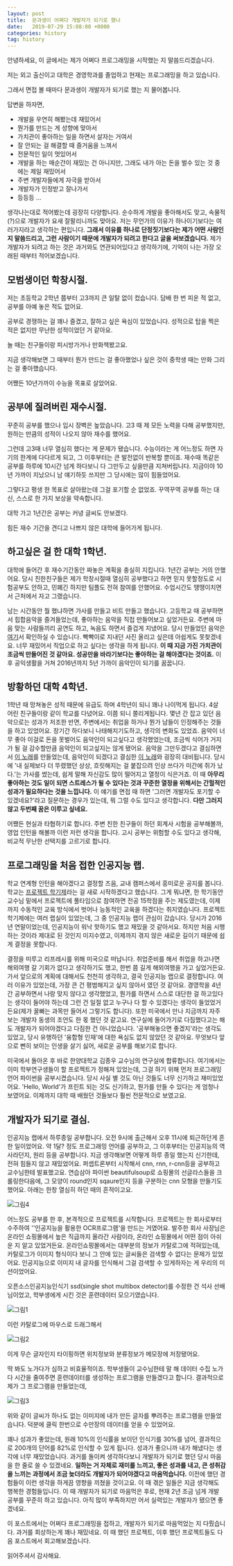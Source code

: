 ```yaml
---
layout: post
title:  문과생이 어쩌다 개발자가 되기로 했나
date:   2019-07-29 15:08:00 +0800
categories: history
tag: history
---
```


안녕하세요, 이 글에서는 제가 어쩌다 프로그래밍을 시작했는 지 말씀드리겠습니다.

저는 외고 출신이고 대학은 경영학과를 졸업하고 현재는 프로그래밍을 하고 있습니다.

그래서 면접 볼 때마다 문과생이 개발자가 되기로 했는 지 물어봅니다.

답변을 하자면,

- 개발을 우연히 해봤는데 재밌어서
- 뭔가를 만드는 게 성향에 맞아서
- 가치관이 좋아하는 일을 하면서 살자는 거여서
- 잘 안되는 걸 해결할 때 즐거움을 느껴서
- 전문적인 일이 멋있어서
- 개발을 하는 매순간이 재밌는 건 아니지만, 그래도 내가 아는 돈을 벌수 있는 것 중에는 제일 재밌어서
- 주변 개발자들에게 자극을 받아서
- 개발자가 인정받고 잘나가서
- 등등등 ...

생각나는대로 적어봤는데 굉장히 다양합니다. 순수하게 개발을 좋아해서도 맞고, 속물적(?)으로 개발자가 요새 잘팔리니까도 맞아요. 저는 무언가의 이유가 하나이기보다는 여러가지라고 생각하는 편입니다. **그래서 이유를 하나로 단정짓기보다는 제가 어떤 사람인지 말씀드리고, 그런 사람이기 때문에 개발자가 되려고 한다고 글을 써보겠습니다.** 제가 개발자가 되려고 하는 것은 과거와도 연관되어있다고 생각하기에, 기억이 나는 가장 오래된 때부터 적어보겠습니다.

## 모범생이던 학창시절.

저는 초등학교 2학년 쯤부터 고3까지 큰 일탈 없이 컸습니다. 담배 한 번 피운 적 없고, 공부를 아예 놓은 적도 없어요.

공부로 경쟁하는 걸 꽤나 즐겼고, 잘하고 싶은 욕심이 있었습니다. 성적으로 탑을 찍은 적은 없지만 무난한 성적이었던 거 같아요.

놀 때는 친구들이랑 피시방가거나 만화책봤고요. 

지금 생각해보면 그 때부터 뭔가 만드는 걸 좋아했었나 싶은 것이 중학생 때는 만화 그리는 걸 좋아했습니다. 

어쨌든 10년가까이 수능을 목표로 살았어요.

## 공부에 질려버린 재수시절.

꾸준히 공부를 했으나 입시 장벽은 높았습니다. 고3 때 제 모든 노력을 다해 공부했지만, 원하는 만큼의 성적이 나오지 않아 재수를 했어요.

그런데 고3때 너무 열심히 했다는 게 문제가 됐습니다. 수능이라는 게 어느정도 하면 자기의 한계에 다다르게 되고, 그 이후부터는 큰 발전없이 반복할 뿐이죠. 재수때 똑같은 공부를 하루에 10시간 넘게 하다보니 다 그만두고 싶을만큼 지쳐버립니다. 지금이야 10년 가까이 지났으니 남 얘기하듯 쓰지만 그 당시에는 많이 힘들었어요.

그렇다고 평생 한 목표로 살아왔는데 그걸 포기할 순 없었죠. 꾸역꾸역 공부를 하는 대신, 스스로 한 가지 보상을 약속합니다. 

대학 가고 1년간은 공부는 커녕 글씨도 안보겠다.

힘든 재수 기간을 견디고 나쁘지 않은 대학에 들어가게 됩니다. 

## 하고싶은 걸 한 대학 1학년.

대학에 들어간 후 재수기간동안 짜놓은 계획을 충실히 지킵니다. 1년간 공부는 거의 안했어요. 당시 친한친구들은 제가 학창시절때  열심히 공부했다고 하면 믿지 못할정도로 시험공부도 안하고, 민폐긴 하지만 팀플도 전혀 참여를 안했어요. 수업시간도 땡땡이치면서 근처에서 자고 그랬습니다.

남는 시간동안 뭘 했냐하면 가사를 만들고 비트 만들고 했습니다. 고등학교 때 공부하면서 힙합음악을 즐겨들었는데, 좋아하는 음악을 직접 만들어보고 싶었거든요. 주변에 마음 맞는 사람들끼리 공연도 하고, 녹음도 하면서 즐겁게 지냈어요. 당시 만들었던 음악은 [여기](https://soundcloud.com/geun-won-lim)서 확인하실 수 있습니다. 빡빡이로 지내던 사진 올리고 싶은데 아쉽게도 못찾겠네요. 너무 재밌어서 직업으로 하고 싶다는 생각을 하게 됩니다. **이 때 지금 가진 가치관이 조금씩 만들어진 것 같아요. 성공만을 바라기보다는 좋아하는 걸 해야겠다는 것이죠.** 이후 공익생활을 거쳐 2016년까지 5년 가까이 음악인이 되기를 꿈꿉니다.

## 방황하던 대학 4학년.

 1학년 때 망쳐놓은 성적 때문에 유급도 하며 4학년이 되니 꽤나 나이먹게 됩니다. 4살 어린 친구들이랑 같이 학교를 다녔어요. 이쯤 되니 쫄리게됩니다. 몇년 간 잡고 있던 음악으로는 성과가 저조한 반면, 주변에서는 취업을 하거나 뭔가 남들이 인정해주는 것들을 하고 있었어요. 장기간 하다보니 나태해지기도하고, 생각의 변화도 있었죠. 음악이 너무 좋아 이걸로 돈을 못벌어도 음악인이 되고싶다고 생각했었는데, 조금씩 식어가 거지가 될 걸 감수할만큼 음악인이 되고싶지는 않게 됐어요. 음악을 그만두겠다고 결심하면서 [이 노래](https://soundcloud.com/geun-won-lim/stendon09)를 만들었는데, 음악인이 되겠다고 결심한 [이 노래](https://soundcloud.com/geun-won-lim/stendon02)와 굉장히 대비됩니다. 당시에 '내 실제보다 더 뚜렸했던 상상, 흐릿해지는 걸 붙잡으려 인상 쓰다가 미간에 쥐가 났다.'는 가사를 썼는데, 쉽게 말해 자신감도 많이 떨어지고 열정이 식은거죠. 이 때 **아무리 좋아하는 것도 일이 되면 스트레스가 될 수 있다는 것과 꾸준한 열정을 위해서는 간헐적인 성과가 필요하다는 것을 느낍니다.** 이 얘기를 면접 때 하면 '그러면 개발자도 포기할 수 있겠네요?'라고 질문하는 경우가 있는데, 뭐 그럴 수도 있다고 생각합니다. **다만 그러지 않고 두번째 꿈은 이루고 싶네요.** 

 어쨌든 현실과 타협하기로 합니다. 주변 친한 친구들이 하던 회계사 시험을 공부해볼까, 영업 인턴을 해볼까 이런 저런 생각을 합니다. 고시 공부는 위험할 수도 있다고 생각해, 비교적 무난한 선택지를 고르기로 합니다.

## 프로그래밍을 처음 접한 인공지능 랩.

학교 연계형 인턴을 해야겠다고 결정할 즈음, 교내 캠퍼스에서 흥미로운 공지를 봅니다. 학교는 [프로젝트 학기제](http://hbl.hanyang.ac.kr/curriculum/projectTermSystem.php)라는 걸 새로 시작하겠다고 했습니다. 그게 뭐냐면, 한 학기동안 교수님 밑에서 프로젝트에 풀타임으로 참여하면 전공 15학점을 주는 제도였는데, 이제까지 수동적인 교육 방식에서 벗어나 능동적인 교육을 하겠다는 취지였습니다. 프로젝트 학기제에는 여러 랩실이 있었는데, 그 중 인공지능 랩이 관심이 갔습니다. 당시가 2016년 연말이었는데, 인공지능이 워낙 핫하기도 했고 재밌을 것 같아서요. 하지만 처음 시행하는 것이라 제대로 된 것인지 미지수였고, 이제까지 겪지 않은 새로운 길이기 때문에 쉽게 결정을 못합니다. 

결정을 미루고 리프레시를 위해 미국으로 떠납니다. 취업준비를 해서 취업을 하고나면 해외여행 갈 기회가 없다고 생각하기도 했고, 한번 쯤 길게 해외여행을 가고 싶었거든요. 가서 앞으로의 계획에 대해서도 천천히 생각하고, 결국 인공지능 랩으로 결정합니다. 여러 이유가 있었는데, 가장 큰 건 평범해지고 싶지 않아서 였던 것 같아요. 경영학을 4년간 공부하면서 나랑 맞지 않다고 생각했었고, 뭔가를 하면서 스스로 대단한 걸 하고있다는 생각이 들어야 하는데 그런 건 일절 없고 누구나 다 할 수 있겠다는 생각이 들었었거든요(제가 꿀빠는 과목만 들어서 그렇기도 합니다). 또한 미국에서 만나 지금까지 자주 보는 개발자 동생의 조언도 한 몫 했던 것 같고요. 연구실에 들어가기로 다짐했다고는 해도 개발자가 되어야겠다고 다짐한 건 아니었습니다. '공부해놓으면 좋겠지'라는 생각도 있었고, 당시 유행하던 '융합형 인재'에 대한 욕심도 없지 않았던 것 같아요. 무엇보다 앞으로 뻔히 보이는 인생을 살기 싫어, 새로운 공부를 해보기로 합니다.

미국에서 돌아온 후 바로 한양대학교 김종우 교수님의 연구실에 합류합니다. 여기에서는 이미 학부연구생들이 할 프로젝트가 정해져 있었는데, 그걸 하기 위해 먼저 프로그래밍 언어 파이썬을 공부시켰습니다. 당시 사실 별 것도 아닌 것들도 너무 신기하고 재미있었어요. 'Hello, World'가 프린트 되는 것도 신기하고, 뭔가를 만들 수 있다는 게 엄청나 보였어요. 이제까지 대학 때 배웠던 것들보다 훨씬 전문적으로 보였고요.

## 개발자가 되기로 결심.

인공지능 랩에서 하루종일 공부합니다. 오전 9시에 출근해서 오후 11시에 퇴근하던게 흔한 일이었어요. 약 1달? 정도 프로그래밍 언어를 공부하고, 그 이후부터는 인공지능의 역사라던지, 원리 등을 공부합니다. 지금 생각해보면 어떻게 하루 종일 했는지 신기한데, 전혀 힘들지 않고 재밌었어요. 퍼셉트론부터 시작해서 cnn, rnn, r-cnn등을 공부하고 교수님한테 발표했고요. 연습삼아 파이썬 beautifulsoup로 쇼핑몰의 선글라스들을 크롤링한다음에, 그 모양이 round인지 sqaure인지 등을 구분하는 cnn 모형을 만들기도 했어요. 아래는 한창 열심히 하던 때의 흔적이고요.

 ![그림4](http://dl.dropbox.com/s/s9ih8b1qg9l3hap/%EA%B7%B8%EB%A6%BC4.jpeg)

어느정도 공부를 한 후, 본격적으로 프로젝트를 시작합니다. 프로젝트는 한 회사로부터 수주하여 ''인공지능을 활용한 OCR프로그램'을 만드는 거였어요. 발주한 회사 사장님은 온라인 쇼핑몰에서 높은 직급까지 올라간 사람이라, 온라인 쇼핑몰에서 어떤 점이 아쉬운 지 알고 있었거든요. 온라인쇼핑몰에서는 대부분의 정보가 카탈로그에 적혀있는데, 카탈로그가 이미지 형식이다 보니 그 안에  있는 글씨들은 검색할 수 없다는 문제가 있었어요. 인공지능으로 이미지 내 글자를 인식해서 그걸 검색할 수 있게하자는 게 우리의 미션이었어요.

오픈소스인공지능인식기 ssd(single shot multibox detector)를 수정한 건 석사 선배님이었고, 학부생에게 시킨 것은 훈련데이터 모으기였습니다.



![그림1](http://dl.dropbox.com/s/qrztui559rbppve/%EA%B7%B8%EB%A6%BC1.png)

이런 카탈로그에 마우스로 드래그해서

![그림2](http://dl.dropbox.com/s/r2psppcua8b7fjv/%EA%B7%B8%EB%A6%BC2.png)

이게 무슨 글자인지 타이핑하면 위치정보와 분류정보가 메모장에 저장됐어요.

딱 봐도 노가다가 심하고 비효율적이죠. 학부생들이 교수님한테 말 해 데이터 수집 노가다 시간을 줄여주면 훈련데이터를 생성하는 프로그램을 만들겠다고 합니다. 결과적으로 제가 그 프로그램을 만들었는데,

![그림3](http://dl.dropbox.com/s/x5h6cdoh88ra4qo/%EA%B7%B8%EB%A6%BC3.png)

위와 같이 글씨가 하나도 없는 이미지에 내가 만든 글자를 뿌려주는 프로그램을 만들었습니다. 덕분에 클릭 한번으로 수만장의 데이터를 얻을 수 있었어요.

꽤나 성과가 좋았는데, 원래 10%의 인식률을 보이던 인식기를 30%를 넘어, 결과적으로 200개의 단어를 82%로 인식할 수 있게 됩니다. 성과가 좋으니까 내가 해냈다는 생각에 너무 재밌었습니다. 과거를 돌이켜 생각하다보니 개발자가 되기로 했던 당시 마음을 한 줄로 쓸 수 있겠네요. **일하는 거 자체로 재미를 느끼고, 좋은 성과를 내고, 큰 성취감을 느끼는 과정에서 조금 늦더라도 개발자가 되어야겠다고 마음먹습니다.** 이전에 했던 경험들이 이런 생각을 하게끔 영향을 끼쳤을 것이고요. 이 때 겪은 일들은 지금 생각해도 행복한 경험들입니다. 이 때 개발자가 되기로 마음먹은 후로, 현재 2년 조금 넘게 개발 공부를 꾸준히 하고 있습니다. 아직 많이 부족하지만 어서 실력있는 개발자가 됐으면 좋겠네요.

이 포스트에서는 어쩌다 프로그래밍을 접하고, 개발자가 되기로 마음먹었는 지 다뤘습니다. 과거를 회상하는게 꽤나 재밌네요. 이 때 했던 프로젝트, 이후 했던 프로젝트들도 다음 포스트에서 회고해보겠습니다.

읽어주셔서 감사해요.
